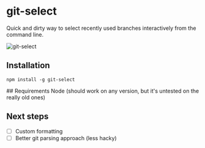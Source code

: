 # git-select
Quick and dirty way to select recently used branches interactively from the command line.

![git-select](https://cloud.githubusercontent.com/assets/7237525/22659601/1fb7b972-ec96-11e6-9724-7c3eecc13a8c.gif)

## Installation
```
npm install -g git-select
```

## Requirements
Node (should work on any version, but it's untested on the really old ones)

## Next steps
- [ ] Custom formatting
- [ ] Better git parsing approach (less hacky)
